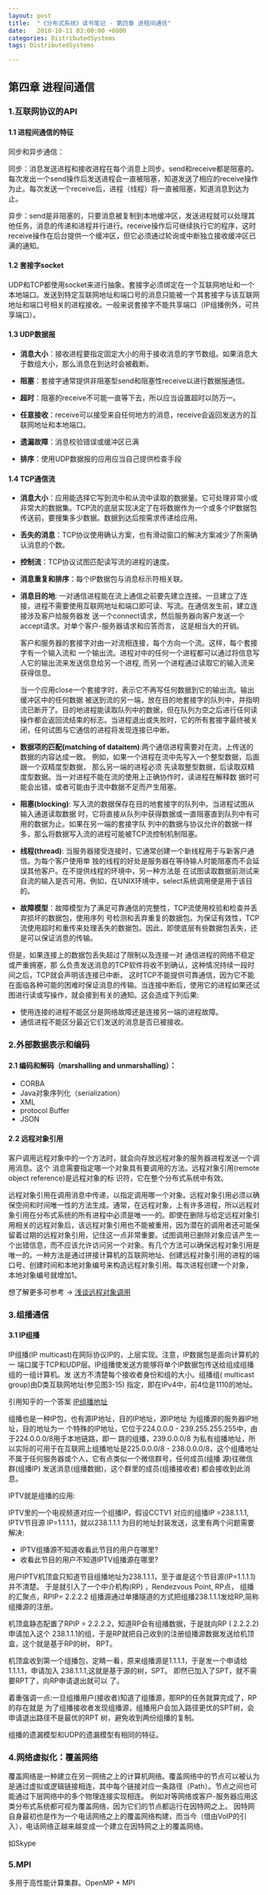 ```yaml
---
layout: post
title:  "《分布式系统》读书笔记 - 第四章 进程间通信"
date:   2018-10-11 03:00:00 +0800
categories: DistributedSystems
tags: DistributedSystems

---
```


## 第四章 进程间通信

### 1.互联网协议的API

#### 1.1 进程间通信的特征

同步和异步通信：

同步：消息发送进程和接收进程在每个消息上同步。send和receive都是阻塞的。每次发出一个send操作后发送进程会一直被阻塞，知道发送了相应的receive操作为止。每次发送一个receive后，进程（线程）将一直被阻塞，知道消息到达为止。

异步：send是非阻塞的，只要消息被复制到本地缓冲区，发送进程就可以处理其他任务，消息的传递和进程并行进行。receive操作后可继续执行它的程序，这时receive操作在后台提供一个缓冲区，但它必须通过轮询或中断独立接收缓冲区已满的通知。

#### 1.2 套接字socket

UDP和TCP都使用socket来进行抽象。套接字必须绑定在一个互联网地址和一个本地端口。发送到特定互联网地址和端口号的消息只能被一个其套接字与该互联网地址和端口号相关的进程接收。一般来说套接字不能共享端口（IP组播例外，可共享端口）。

#### 1.3 UDP数据报

- **消息大小**：接收进程要指定固定大小的用于接收消息的字节数组。如果消息大于数组大小，那么消息在到达时会被截断。

- **阻塞**：套接字通常提供非阻塞型send和阻塞性receive以进行数据报通信。

- **超时**：阻塞的receive不可能一直等下去，所以应当设置超时以防万一。

- **任意接收**：receive可以接受来自任何地方的消息，receive会返回发送方的互联网地址和本地端口。

- **遗漏故障**：消息校验错误或缓冲区已满

- **排序**：使用UDP数据报的应用应当自己提供检查手段

#### 1.4 TCP通信流

- **消息大小**：应用能选择它写到流中和从流中读取的数据量。它可处理非常小或非常大的数据集。TCP流的底层实现决定了在将数据作为一个或多个IP数据包传送前，要搜集多少数据。数据到达后按需求传递给应用。

- **丢失的消息**：TCP协议使用确认方案，也有滑动窗口的解决方案减少了所需确认消息的个数。

- **控制流**：TCP协议试图匹配读写流的进程的速度。

- **消息重复和排序**：每个IP数据包与消息标示符相关联。

- **消息目的地**: 
	一对通信进程能在流上通信之前要先建立连接。一旦建立了连
接，进程不需要使用互联网地址和端口即可读、写流。在通信发生前，建立连接涉及客户给服务器发
送一个connect请求，然后服务器向客户发送一个accept请求。对单个客户-服务器请求和应答而言，
这是相当大的开销。

	客户和服务器的套接字对由一对流相连接，每个方向一个流。这样，每个套接字有一个输入流和
一个输出流。进程对中的任何一个进程都可以通过将信息写人它的输出流来发送信息给另一个进程,
而另一个进程通过读取它的输入流来获得信息。

	当一个应用close一个套接字时，表示它不再写任何数据到它的输出流。输出缓冲区中的任何数据
被送到流的另一端，放在目的地套接字的队列中，并指明流已断开了。目的地进程能读取队列中的数据，但在队列为空之后进行任何读操作都会返回流结束的标志。当进程退出或失败时，它的所有套接字最终被关闭，任何试图与它通信的进程将发现连接已中断。


- **数据项的匹配(matching of dataitem)**:两个通信进程需要对在流，上传送的数据的内容达成一致。
例如，如果一个进程在流中先写入一个整型数据，后面跟一个双精度型数据， 那么另一端的进程必须
先读取整型数据，后读取双精度型数据。当一对进程不能在流的使用上正确协作时，读进程在解释数
据时可能会出错，或者可能由于流中数据不足而产生阻塞。

- **阻塞(blocking)**: 写入流的数据保存在目的地套接字的队列中。当进程试图从输入通道读取数据
时，它将直接从队列中获得数据或一直阻塞直到队列中有可用的数据为止。如果在另一端的套接字队
列中的数据与协议允许的数据一样多，那么将数据写入流的进程可能被TCP流控制机制阻塞。

- **线程(thread)**: 当服务器接受连接时，它通常创建一个新线程用于与新客户通信。为每个客户使用单
独的线程的好处是服务器在等待输人时能阻塞而不会延误其他客户。在不提供线程的环境中，另一种方法是
在试图读取数据前测试来自流的输入是否可用。例如，在UNIX环境中，select系统调用便是用于该目的。

- **故障模型**：故障模型为了满足可靠通信的完整性，TCP流使用校验和检查并丢弃损坏的数据包，使用序列
号检测和丢弃重复的数据包。为保证有效性，TCP流使用超时和重传来处理丢失的数据包。因此，即使底层有些数据包丢失，还是可以保证消息的传输。


但是，如果连接上的数据包丢失超过了限制以及连接一对 通信进程的网络不稳定或严重拥塞，那
么负责发送消息的TCP软件将收不到确认，这种情况持续一段时间之后，TCP就会声明该连接已中断。
这时TCP不能提供可靠通信，因为它不能在面临各种可能的困难时保证消息的传输。当连接中断后，使用它的进程如果还试图进行读或写操作，就会接到有关的通知。这会造成下列后果:

- 使用连接的进程不能区分是网络故障还是连接另一端的进程故障。
- 通信进程不能区分最近它们发送的消息是否已被接收。
	

### 2.外部数据表示和编码

#### 2.1 编码和解码（marshalling and unmarshalling）：

- CORBA
- Java对象序列化（serialization）
- XML
- protocol Buffer
- JSON

#### 2.2 远程对象引用

客户调用远程对象中的一个方法时，就会向存放远程对象的服务器进程发送一个调用消息。这个
消息需要指定哪一个对象具有要调用的方法。远程对象引用(remote object reference)是远程对象的标
识符，它在整个分布式系统中有效。

远程对象引用在调用消息中传递，以指定调用哪一个对象。远程对象引用必须以确保空间和时间唯一性的方法生成。通常，在远程对象，上有许多进程，所以远程对象引用在分布式系统的所有进程中必须是唯一一的。即使在删除与给定远程对象引用相关的远程对象后，该远程对象引用也不能被重用，因为潜在的调用者还可能保留着过期的远程对象引用，记住这一点非常重要。试图调用已删除对象应该产生一个出错信息，而不应该允许访问另一个对象。有几个方法可以确保远程对象引用是唯一的。一种方法是通过拼接计算机的互联网地址、创建远程对象引用的进程的端口号、创建时间和本地对象编号来构造远程对象引用。每次进程创建一个对象，
本地对象编号就增加1。

想了解更多可参考 -> [浅谈远程对象调用](https://blog.csdn.net/tengxy_cloud/article/details/53380274)

### 3.组播通信

#### 3.1 IP组播

IP组播(IP multicast)在网际协议IP的，上层实现。注意，IP数据包是面向计算机的一
端口属于TCP和UDP层。IP组播使发送方能够将单个IP数据包传送给组成组播组的一组计算机。发
送方不清楚每个接收者身份和组的大小。组播组( multicast group)由D类互联网地址(参见图3-15)
指定，即在IPv4中，前4位是1110的地址。

引用知乎的一个答案  [IP组播地址](https://www.zhihu.com/question/27233903)

组播也是一种IP包，也有源IP地址，目的IP地址，源IP地址 为组播源的服务器IP地址，目的地址为一
个特殊的IP地址，它位于224.0.0.0 - 239.255.255.255中，由于224.0.0.0/8用于本地链路，即一
跳的组播，239.0.0.0/8 为私有组播地址，所以实际的可用于在互联网上组播地址是225.0.0.0/8 -
238.0.0.0/8，这个组播地址不属于任何服务器或个人，它有点类似一个微信群号，任何成员(组播
源)往微信群(组播IP) 发送消息(组播数据)，这个群里的成员(组播接收者) 都会接收到此消
息。

IPTV就是组播的应用:

IPTV里的一个电视频道对应一个组播IP，假设CCTV1 对应的组播IP =238.1.1.1, IPTV节目源
IP=1.1.1.1，就以238.1.1.1 为目的地址封装发送，这里有两个问题需要解决:

- IPTV组播源不知道收看此节目的用户在哪里?
- 收看此节目的用户不知道IPTV组播源在哪里?

用户IPTV机顶盒只知道节目组播地址为238.1.1.1，至于谁是这个节目源(IP=1.1.1.1) 并不清楚。
于是就引入了一个中介机构(RP) ，Rendezvous Point, RP点， 组播的汇聚点，RPIP= 2.2.2.2
组播源通过单播隧道的方式把组播238.1.1.1发给RP,简称组播源的注册。

机顶盒静态配置了RPIP = 2.2.2.2，知道RP会有组播数据，于是就向RP ( 2.2.2.2)申请加入这个
238.1.1.1的组，于是RP就把自己收到的注册组播源数据发送给机顶盒，这个就是基于RP的树，
RPT。

机顶盒收到第一个组播包，定睛一看，原来组播源是1.1.1.1，于是发一个申请给1.1.1.1，申请加入
238.1.1.1,这就是基于源的树，SPT。 即然已加入了SPT，就不需要RPT了，向RP申请退出就可以
了。

着重强调一点:一旦组播用户(接收者)知道了组播源，那RP的任务就算完成了，RP的存在就是
为了组播接收者发现组播源，组播用户会加入路径更优的SPT树，会申请退出路径不是最优的RPT
树，避免收到两份组播的复制。

组播的遗漏模型和UDP的遗漏模型有相同的特征。

### 4.网络虚拟化：覆盖网络

覆盖网络是一种建立在另一网络之上的计算机网络。覆盖网络中的节点可以被认为是通过虚拟或逻辑链接相连，其中每个链接对应一条路径（Path）。节点之间也可能通过下层网络中的多个物理连接实现相连。 例如对等网络或客户-服务器应用这类分布式系统都可视为覆盖网络，因为它们的节点都运行在因特网之上。 因特网自身最初也是作为一个电话网络之上的覆盖网络构建，而当今（借由VoIP的引入），电话网络正越来越变成一个建立在因特网之上的覆盖网络。

如Skype

### 5.MPI

多用于高性能计算集群。OpenMP + MPI



